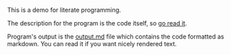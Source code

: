 This is a demo for literate programming.

The description for the program is the code itself, so [go read it](./main.tnt).

Program's output is the [output.md](./output.md) file which contains the code
formatted as markdown. You can read it if you want nicely rendered text.
